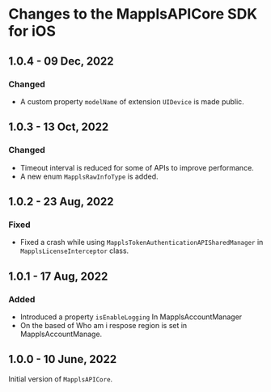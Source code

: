 # Changes to the MapplsAPICore SDK for iOS

## 1.0.4 - 09 Dec, 2022

### Changed
- A custom property `modelName` of extension `UIDevice` is made public.

## 1.0.3 - 13 Oct, 2022

### Changed
- Timeout interval is reduced for some of APIs to improve performance.
- A new enum `MapplsRawInfoType` is added.

## 1.0.2 - 23 Aug, 2022

### Fixed
- Fixed a crash while using `MapplsTokenAuthenticationAPISharedManager` in `MapplsLicenseInterceptor` class.

## 1.0.1 - 17 Aug, 2022

### Added
- Introduced a property `isEnableLogging` In MapplsAccountManager
- On the based of Who am i respose region is set in MapplsAccountManage.

## 1.0.0 - 10 June, 2022

Initial version of `MapplsAPICore`.